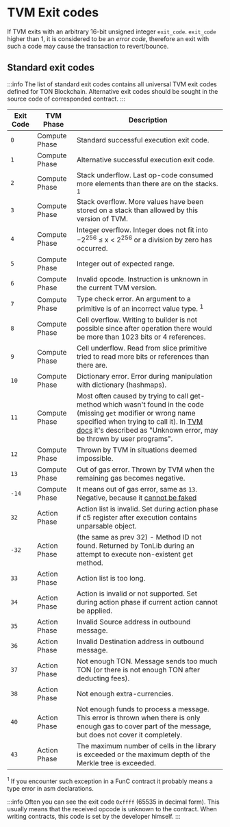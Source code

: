 # TVM Exit codes

If TVM exits with an arbitrary 16-bit unsigned integer `exit_code`. `exit_code` higher than 1, it is considered to be an _error code_, therefore an exit with such a code may cause the transaction to revert/bounce. 

## Standard exit codes

:::info
The list of standard exit codes contains all universal TVM exit codes defined for TON Blockchain. Alternative exit codes should be sought in the source code of corresponded contract.
:::

| Exit Code | TVM Phase     | Description                                                                                                                                                                                                                                                                           |
|-----------|---------------|---------------------------------------------------------------------------------------------------------------------------------------------------------------------------------------------------------------------------------------------------------------------------------------|
| `0`       | Compute Phase | Standard successful execution exit code.                                                                                                                                                                                                                                              |
| `1`       | Compute Phase | Alternative successful execution exit code.                                                                                                                                                                                                                                           |
| `2`       | Compute Phase | Stack underflow. Last op-code consumed more elements than there are on the stacks. <sup>1</sup>                                                                                                                                                                                       |
| `3`       | Compute Phase | Stack overflow. More values have been stored on a stack than allowed by this version of TVM.                                                                                                                                                                                          |
| `4`       | Compute Phase | Integer overflow. Integer does not fit into −2<sup>256</sup> ≤ x < 2<sup>256</sup> or a division by zero has occurred.                                                                                                                                                                |
| `5`       | Compute Phase | Integer out of expected range.                                                                                                                                                                                                                                                        |
| `6`       | Compute Phase | Invalid opcode. Instruction is unknown in the current TVM version.                                                                                                                                                                                                                    |
| `7`       | Compute Phase | Type check error. An argument to a primitive is of an incorrect value type. <sup>1</sup>                                                                                                                                                                                              |
| `8`       | Compute Phase | Cell overflow. Writing to builder is not possible since after operation there would be more than 1023 bits or 4 references.                                                                                                                                                           |
| `9`       | Compute Phase | Cell underflow. Read from slice primitive tried to read more bits or references than there are.                                                                                                                                                                                       |
| `10`      | Compute Phase | Dictionary error. Error during manipulation with dictionary (hashmaps).                                                                                                                                                                                                               |
| `11`      | Compute Phase | Most often caused by trying to call get-method which wasn't found in the code (missing `get` modifier or wrong name specified when trying to call it). In [TVM docs](https://ton.org/tvm.pdf) it's described as "Unknown error, may be thrown by user programs".                 | 
| `12`      | Compute Phase | Thrown by TVM in situations deemed impossible.                                                                                                                                                                                                                                        |
| `13`      | Compute Phase | Out of gas error. Thrown by TVM when the remaining gas becomes negative.                                                                                                                                                                                                              |
| `-14`     | Compute Phase | It means out of gas error, same as `13`. Negative, because it [cannot be faked](https://github.com/ton-blockchain/ton/blob/20758d6bdd0c1327091287e8a620f660d1a9f4da/crypto/vm/vm.cpp#L492)                                                                                            |
| `32`      | Action Phase  | Action list is invalid. Set during action phase if c5 register after execution contains unparsable object.                                                                                                                                                                            |
| `-32`     | Action Phase  | (the same as prev 32) - Method ID not found. Returned by TonLib during an attempt to execute non-existent get method.                                                                                                                                                                 |
| `33`      | Action Phase  | Action list is too long.                                                                                                                                                                                                                                                              |
| `34`      | Action Phase  | Action is invalid or not supported. Set during action phase if current action cannot be applied.                                                                                                                                                                                      |
| `35`      | Action Phase  | Invalid Source address in outbound message.                                                                                                                                                                                                                                           |
| `36`      | Action Phase  | Invalid Destination address in outbound message.                                                                                                                                                                                                                                      |
| `37`      | Action Phase  | Not enough TON. Message sends too much TON (or there is not enough TON after deducting fees).                                                                                                                                                                                         |
| `38`      | Action Phase  | Not enough extra-currencies.                                                                                                                                                                                                                                                          |
| `40`      | Action Phase  | Not enough funds to process a message. This error is thrown when there is only enough gas to cover part of the message, but does not cover it completely.                                                                                                                             |
| `43`      | Action Phase  | The maximum number of cells in the library is exceeded or the maximum depth of the Merkle tree is exceeded.                                                                                                                                                                           |

<sup>1</sup> If you encounter such exception in a FunC contract it probably means a type error in asm declarations.

:::info
Often you can see the exit code `0xffff` (65535 in decimal form). This usually means that the received opcode is unknown to the contract. When writing contracts, this code is set by the developer himself.
:::
